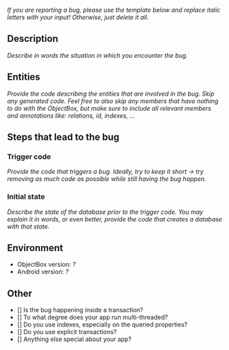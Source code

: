 *If you are reporting a bug, please use the template below and replace italic letters with your input!
Otherwise, just delete it all.*

## Description
*Describe in words the situation in which you encounter the bug.*

## Entities
*Provide the code describing the entities that are involved in the bug.
Skip any generated code.
Feel free to also skip any members that have nothing to do with the ObjectBox, but make sure to include all relevant members and annotations like: relations, id, indexes, ...*

## Steps that lead to the bug
### Trigger code
*Provide the code that triggers a bug.
Ideally, try to keep it short -> try removing as much code as possible while still having the bug happen.*
### Initial state
*Describe the state of the database prior to the trigger code.
You may explain it in words, or even better, provide the code that creates a database with that state.*

## Environment
- ObjectBox version: *?*
- Android version: *?*

## Other
- [] Is the bug happening inside a transaction?
- [] To what degree does your app run multi-threaded?
- [] Do you use indexes, especially on the queried properties?
- [] Do you use explicit transactions?
- [] Anything else special about your app?
